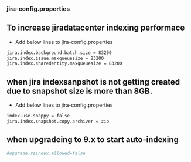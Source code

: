 
### jira-config.properties

## To increase jiradatacenter indexing performace
- Add below lines to jira-config.properties
```sh
jira.index.background.batch.size = 83200
jira.index.issue.maxqueuesize = 83200
jira.index.sharedentity.maxqueuesize = 83200
```
## when jira indexsanpshot is not getting created due to snapshot size is more than 8GB.
- Add below lines to jira-config.properties
```sh
index.use.snappy = false
jira.index.snapshot.copy.archiver = zip
```

## when upgradeing to 9.x to start auto-indexing
```sh
#upgrade.reindex.allowed=false
```
##